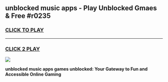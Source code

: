 
## unblocked music apps - Play Unblocked Gmaes & Free #r0235
<h3>
<a href="https://news.freeplayer.one?title=unblocked_music_apps&ref=24F">CLICK TO PLAY</a></h3>
<hr>

<h3>
<a href="https://news.freeplayer.one?title=unblocked_music_apps&ref=24F">CLICK 2 PLAY</a>
  
</h3>

<a href="https://news.freeplayer.one?title=unblocked_music_apps&ref=24F/"><img src="https://clearcache.store/games.png"></a>


**unblocked music apps games unblocked: Your Gateway to Fun and Accessible Online Gaming**
